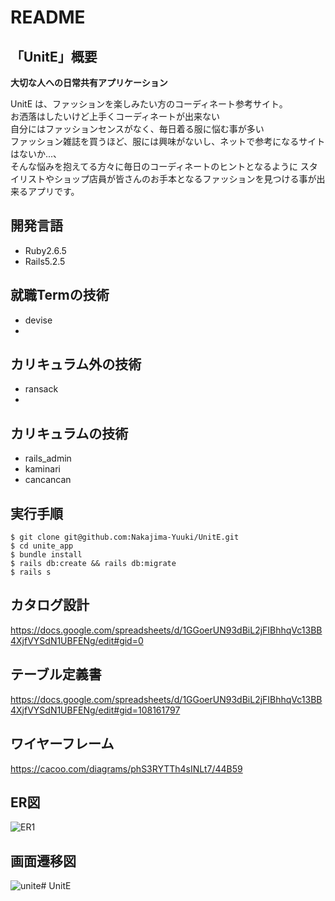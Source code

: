 # README

## 「UnitE」概要

**大切な人への日常共有アプリケーション**

UnitE は、ファッションを楽しみたい方のコーディネート参考サイト。<br>
お洒落はしたいけど上手くコーディネートが出来ない<br>
自分にはファッションセンスがなく、毎日着る服に悩む事が多い<br>
ファッション雑誌を買うほど、服には興味がないし、ネットで参考になるサイトはないか...、<br>
そんな悩みを抱えてる方々に毎日のコーディネートのヒントとなるように
スタイリストやショップ店員が皆さんのお手本となるファッションを見つける事が出来るアプリです。

## 開発言語
- Ruby2.6.5
- Rails5.2.5

## 就職Termの技術
- devise
- 

## カリキュラム外の技術
- ransack
- 

## カリキュラムの技術
- rails_admin
- kaminari
- cancancan

## 実行手順
```
$ git clone git@github.com:Nakajima-Yuuki/UnitE.git
$ cd unite_app
$ bundle install
$ rails db:create && rails db:migrate
$ rails s
```

## カタログ設計
https://docs.google.com/spreadsheets/d/1GGoerUN93dBiL2jFIBhhqVc13BB4XjfVYSdN1UBFENg/edit#gid=0

## テーブル定義書
https://docs.google.com/spreadsheets/d/1GGoerUN93dBiL2jFIBhhqVc13BB4XjfVYSdN1UBFENg/edit#gid=108161797

## ワイヤーフレーム
https://cacoo.com/diagrams/phS3RYTTh4sINLt7/44B59

## ER図
![ER1](https://user-images.githubusercontent.com/85724781/134134391-248d33c2-ed32-4585-963a-e77764aeec74.png)


## 画面遷移図
![unite](https://user-images.githubusercontent.com/85724781/134134740-f8d89b41-d1bf-48c4-8ea4-0ea72dbc69c4.png)# UnitE
